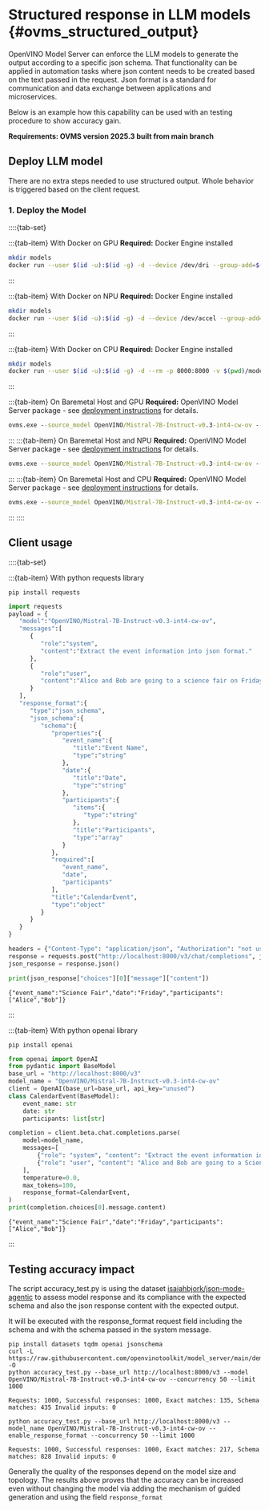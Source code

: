 # Structured response in LLM models {#ovms_structured_output}

OpenVINO Model Server can enforce the LLM models to generate the output according to a specific json schema.
That functionality can be applied in automation tasks where json content needs to be created based on the text passed in the request.
Json format is a standard for communication and data exchange between applications and microservices.

Below is an example how this capability can be used with an testing procedure to show accuracy gain.

<b>Requirements: OVMS version 2025.3 built from main branch </b>

## Deploy LLM model

There are no extra steps needed to use structured output. Whole behavior is triggered based on the client request.


### 1. Deploy the Model
::::{tab-set}

:::{tab-item} With Docker on GPU
**Required:** Docker Engine installed

```bash
mkdir models
docker run --user $(id -u):$(id -g) -d --device /dev/dri --group-add=$(stat -c "%g" /dev/dri/render*) --rm -p 8000:8000 -v $(pwd)/models:/models:rw openvino/model_server:latest-gpu --source_model OpenVINO/Mistral-7B-Instruct-v0.3-int4-cw-ov --model_repository_path models --task text_generation --rest_port 8000 --target_device GPU --cache_size 2
```
:::

:::{tab-item} With Docker on NPU
**Required:** Docker Engine installed

```bash
mkdir models
docker run --user $(id -u):$(id -g) -d --device /dev/accel --group-add=$(stat -c "%g" /dev/dri/render*) --rm -p 8000:8000 -v $(pwd)/models:/models:rw openvino/model_server:latest-gpu --source_model OpenVINO/Mistral-7B-Instruct-v0.3-int4-cw-ov --model_repository_path models --task text_generation --rest_port 8000 --target_device NPU --cache_size 2
```
:::

:::{tab-item} With Docker on CPU
**Required:** Docker Engine installed

```bash
mkdir models
docker run --user $(id -u):$(id -g) -d --rm -p 8000:8000 -v $(pwd)/models:/models:rw openvino/model_server:latest --source_model OpenVINO/Mistral-7B-Instruct-v0.3-int4-cw-ov --model_repository_path models --task text_generation --rest_port 8000 --target_device CPU --cache_size 2
```
:::

:::{tab-item} On Baremetal Host and GPU
**Required:** OpenVINO Model Server package - see [deployment instructions](../deploying_server_baremetal.md) for details.

```bat
ovms.exe --source_model OpenVINO/Mistral-7B-Instruct-v0.3-int4-cw-ov --model_repository_path models --rest_port 8000 --target_device GPU --cache_size 2 --task text_generation
```
:::
:::{tab-item} On Baremetal Host and NPU
**Required:** OpenVINO Model Server package - see [deployment instructions](../deploying_server_baremetal.md) for details.

```bat
ovms.exe --source_model OpenVINO/Mistral-7B-Instruct-v0.3-int4-cw-ov --model_repository_path models --rest_port 8000 --target_device NPU --cache_size 2 --task text_generation
```
:::
:::{tab-item} On Baremetal Host and CPU
**Required:** OpenVINO Model Server package - see [deployment instructions](../deploying_server_baremetal.md) for details.

```bat
ovms.exe --source_model OpenVINO/Mistral-7B-Instruct-v0.3-int4-cw-ov --model_repository_path models --rest_port 8000 --target_device CPU --cache_size 2 --task text_generation
```
:::
::::


## Client usage

::::{tab-set}

:::{tab-item} With python requests library

```console
pip install requests
```

```python
import requests
payload = {
   "model":"OpenVINO/Mistral-7B-Instruct-v0.3-int4-cw-ov",
   "messages":[
      {
         "role":"system",
         "content":"Extract the event information into json format."
      },
      {
         "role":"user",
         "content":"Alice and Bob are going to a science fair on Friday."
      }
   ],
   "response_format":{
      "type":"json_schema",
      "json_schema":{
         "schema":{
            "properties":{
               "event_name":{
                  "title":"Event Name",
                  "type":"string"
               },
               "date":{
                  "title":"Date",
                  "type":"string"
               },
               "participants":{
                  "items":{
                     "type":"string"
                  },
                  "title":"Participants",
                  "type":"array"
               }
            },
            "required":[
               "event_name",
               "date",
               "participants"
            ],
            "title":"CalendarEvent",
            "type":"object"
         }
      }
   }
}

headers = {"Content-Type": "application/json", "Authorization": "not used"}
response = requests.post("http://localhost:8000/v3/chat/completions", json=payload, headers=headers)
json_response = response.json()

print(json_response["choices"][0]["message"]["content"])
```
```
{"event_name":"Science Fair","date":"Friday","participants":["Alice","Bob"]}
```
:::

:::{tab-item} With python openai library

```console
pip install openai
```

```python
from openai import OpenAI
from pydantic import BaseModel
base_url = "http://localhost:8000/v3"
model_name = "OpenVINO/Mistral-7B-Instruct-v0.3-int4-cw-ov"
client = OpenAI(base_url=base_url, api_key="unused")
class CalendarEvent(BaseModel):
    event_name: str
    date: str
    participants: list[str]

completion = client.beta.chat.completions.parse(
    model=model_name,
    messages=[
        {"role": "system", "content": "Extract the event information into json format."},
        {"role": "user", "content": "Alice and Bob are going to a Science Fair on Friday."},
    ],
    temperature=0.0,
    max_tokens=100,
    response_format=CalendarEvent,
)
print(completion.choices[0].message.content)
```
```
{"event_name":"Science Fair","date":"Friday","participants":["Alice","Bob"]}
```
:::

## Testing accuracy impact

The script accuracy_test.py is using the dataset [isaiahbjork/json-mode-agentic](https://huggingface.co/datasets/isaiahbjork/json-mode-agentic)
to assess model response and its compliance with the expected schema and also the json response content with the expected output. 

It will be executed with the response_format request field including the schema and with the schema passed in the system message.

```console
pip install datasets tqdm openai jsonschema
curl -L https://raw.githubusercontent.com/openvinotoolkit/model_server/main/demos/continuous_batching/structured_output/accuracy_test.py -O 
python accuracy_test.py --base_url http://localhost:8000/v3 --model OpenVINO/Mistral-7B-Instruct-v0.3-int4-cw-ov --concurrency 50 --limit 1000
```
```
Requests: 1000, Successful responses: 1000, Exact matches: 135, Schema matches: 435 Invalid inputs: 0
```

```console
python accuracy_test.py --base_url http://localhost:8000/v3 --model_name OpenVINO/Mistral-7B-Instruct-v0.3-int4-cw-ov --enable_response_format --concurrency 50 --limit 1000
```
```
Requests: 1000, Successful responses: 1000, Exact matches: 217, Schema matches: 828 Invalid inputs: 0
```
Generally the quality of the responses depend on the model size and topology. The results above proves that the accuracy can be increased even without changing the model via adding the mechanism of guided generation and using the field `response_format`
